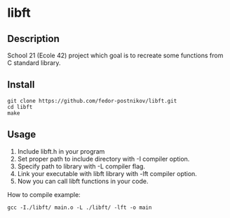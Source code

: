# libft
## Description
School 21 (Ecole 42) project which goal is to recreate some functions from C standard library.
## Install
```
git clone https://github.com/fedor-postnikov/libft.git
cd libft
make
```
## Usage
1) Include libft.h in your program  
2) Set proper path to include directory with -I compiler option.  
3) Specify path to library with -L compiler flag.  
4) Link your executable with libft library with -lft compiler option.  
5) Now you can call libft functions in your code.
  
How to compile example:
```
gcc -I./libft/ main.o -L ./libft/ -lft -o main
```
